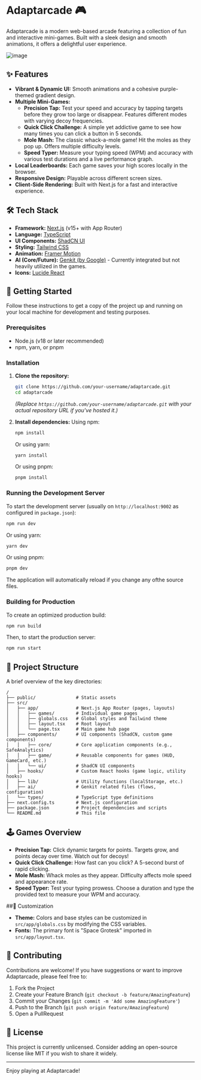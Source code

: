 
# Adaptarcade 🎮

Adaptarcade is a modern web-based arcade featuring a collection of fun and interactive mini-games. Built with a sleek design and smooth animations, it offers a delightful user experience.

![image](https://github.com/user-attachments/assets/7fb571dc-0d0f-452d-ad9e-14184d4c4880)



## ✨ Features

*   **Vibrant & Dynamic UI:** Smooth animations and a cohesive purple-themed gradient design.
*   **Multiple Mini-Games:**
    *   **Precision Tap:** Test your speed and accuracy by tapping targets before they grow too large or disappear. Features different modes with varying decoy frequencies.
    *   **Quick Click Challenge:** A simple yet addictive game to see how many times you can click a button in 5 seconds.
    *   **Mole Mash:** The classic whack-a-mole game! Hit the moles as they pop up. Offers multiple difficulty levels.
    *   **Speed Typer:** Measure your typing speed (WPM) and accuracy with various test durations and a live performance graph.
*   **Local Leaderboards:** Each game saves your high scores locally in the browser.
*   **Responsive Design:** Playable across different screen sizes.
*   **Client-Side Rendering:** Built with Next.js for a fast and interactive experience.

## 🛠️ Tech Stack

*   **Framework:** [Next.js](https://nextjs.org/) (v15+ with App Router)
*   **Language:** [TypeScript](https://www.typescriptlang.org/)
*   **UI Components:** [ShadCN UI](https://ui.shadcn.com/)
*   **Styling:** [Tailwind CSS](https://tailwindcss.com/)
*   **Animation:** [Framer Motion](https://www.framer.com/motion/)
*   **AI (Core/Future):** [Genkit (by Google)](https://firebase.google.com/docs/genkit) - Currently integrated but not heavily utilized in the games.
*   **Icons:** [Lucide React](https://lucide.dev/)

## 🚀 Getting Started

Follow these instructions to get a copy of the project up and running on your local machine for development and testing purposes.

### Prerequisites

*   Node.js (v18 or later recommended)
*   npm, yarn, or pnpm

### Installation

1.  **Clone the repository:**
    ```bash
    git clone https://github.com/your-username/adaptarcade.git
    cd adaptarcade
    ```
    *(Replace `https://github.com/your-username/adaptarcade.git` with your actual repository URL if you've hosted it.)*

2.  **Install dependencies:**
    Using npm:
    ```bash
    npm install
    ```
    Or using yarn:
    ```bash
    yarn install
    ```
    Or using pnpm:
    ```bash
    pnpm install
    ```

### Running the Development Server

To start the development server (usually on `http://localhost:9002` as configured in `package.json`):

```bash
npm run dev
```

Or using yarn:

```bash
yarn dev
```

Or using pnpm:

```bash
pnpm dev
```

The application will automatically reload if you change any ofthe source files.

### Building for Production

To create an optimized production build:

```bash
npm run build
```

Then, to start the production server:

```bash
npm run start
```

## 📂 Project Structure

A brief overview of the key directories:

```
/
├── public/               # Static assets
├── src/
│   ├── app/              # Next.js App Router (pages, layouts)
│   │   ├── games/        # Individual game pages
│   │   ├── globals.css   # Global styles and Tailwind theme
│   │   ├── layout.tsx    # Root layout
│   │   └── page.tsx      # Main game hub page
│   ├── components/       # UI components (ShadCN, custom game components)
│   │   ├── core/         # Core application components (e.g., SafeAnalytics)
│   │   ├── game/         # Reusable components for games (HUD, GameCard, etc.)
│   │   └── ui/           # ShadCN UI components
│   ├── hooks/            # Custom React hooks (game logic, utility hooks)
│   ├── lib/              # Utility functions (localStorage, etc.)
│   ├── ai/               # Genkit related files (flows, configuration)
│   └── types/            # TypeScript type definitions
├── next.config.ts        # Next.js configuration
├── package.json          # Project dependencies and scripts
└── README.md             # This file
```

## 🕹️ Games Overview

*   **Precision Tap:** Click dynamic targets for points. Targets grow, and points decay over time. Watch out for decoys!
*   **Quick Click Challenge:** How fast can you click? A 5-second burst of rapid clicking.
*   **Mole Mash:** Whack moles as they appear. Difficulty affects mole speed and appearance rate.
*   **Speed Typer:** Test your typing prowess. Choose a duration and type the provided text to measure your WPM and accuracy.

##🎨 Customization

*   **Theme:** Colors and base styles can be customized in `src/app/globals.css` by modifying the CSS variables.
*   **Fonts:** The primary font is "Space Grotesk" imported in `src/app/layout.tsx`.

## 🤝 Contributing

Contributions are welcome! If you have suggestions or want to improve Adaptarcade, please feel free to:
1.  Fork the Project
2.  Create your Feature Branch (`git checkout -b feature/AmazingFeature`)
3.  Commit your Changes (`git commit -m 'Add some AmazingFeature'`)
4.  Push to the Branch (`git push origin feature/AmazingFeature`)
5.  Open a PullRequest

## 📜 License

This project is currently unlicensed. Consider adding an open-source license like MIT if you wish to share it widely.

---

Enjoy playing at Adaptarcade!

